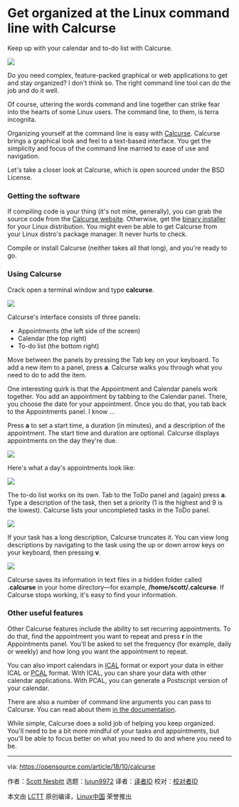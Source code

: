 Get organized at the Linux command line with Calcurse
======

Keep up with your calendar and to-do list with Calcurse.

![](https://opensource.com/sites/default/files/styles/image-full-size/public/lead-images/calendar.jpg?itok=jEKbhvDT)

Do you need complex, feature-packed graphical or web applications to get and stay organized? I don't think so. The right command line tool can do the job and do it well.

Of course, uttering the words command and line together can strike fear into the hearts of some Linux users. The command line, to them, is terra incognita.

Organizing yourself at the command line is easy with [Calcurse][1]. Calcurse brings a graphical look and feel to a text-based interface. You get the simplicity and focus of the command line married to ease of use and navigation.

Let's take a closer look at Calcurse, which is open sourced under the BSD License.

### Getting the software

If compiling code is your thing (it's not mine, generally), you can grab the source code from the [Calcurse website][1]. Otherwise, get the [binary installer][2] for your Linux distribution. You might even be able to get Calcurse from your Linux distro's package manager. It never hurts to check.

Compile or install Calcurse (neither takes all that long), and you're ready to go.

### Using Calcurse

Crack open a terminal window and type **calcurse**.

![](https://opensource.com/sites/default/files/uploads/calcurse-main.png)

Calcurse's interface consists of three panels:

  * Appointments (the left side of the screen)
  * Calendar (the top right)
  * To-do list (the bottom right)



Move between the panels by pressing the Tab key on your keyboard. To add a new item to a panel, press **a**. Calcurse walks you through what you need to do to add the item.

One interesting quirk is that the Appointment and Calendar panels work together. You add an appointment by tabbing to the Calendar panel. There, you choose the date for your appointment. Once you do that, you tab back to the Appointments panel. I know …

Press **a** to set a start time, a duration (in minutes), and a description of the appointment. The start time and duration are optional. Calcurse displays appointments on the day they're due.

![](https://opensource.com/sites/default/files/uploads/calcurse-appointment.png)

Here's what a day's appointments look like:

![](https://opensource.com/sites/default/files/uploads/calcurse-appt-list.png)

The to-do list works on its own. Tab to the ToDo panel and (again) press **a**. Type a description of the task, then set a priority (1 is the highest and 9 is the lowest). Calcurse lists your uncompleted tasks in the ToDo panel.

![](https://opensource.com/sites/default/files/uploads/calcurse-todo.png)

If your task has a long description, Calcurse truncates it. You can view long descriptions by navigating to the task using the up or down arrow keys on your keyboard, then pressing **v**.

![](https://opensource.com/sites/default/files/uploads/calcurse-view-todo.png)

Calcurse saves its information in text files in a hidden folder called **.calcurse** in your home directory—for example, **/home/scott/.calcurse**. If Calcurse stops working, it's easy to find your information.

### Other useful features

Other Calcurse features include the ability to set recurring appointments. To do that, find the appointment you want to repeat and press **r** in the Appointments panel. You'll be asked to set the frequency (for example, daily or weekly) and how long you want the appointment to repeat.

You can also import calendars in [ICAL][3] format or export your data in either ICAL or [PCAL][4] format. With ICAL, you can share your data with other calendar applications. With PCAL, you can generate a Postscript version of your calendar.

There are also a number of command line arguments you can pass to Calcurse. You can read about them [in the documentation][5].

While simple, Calcurse does a solid job of helping you keep organized. You'll need to be a bit more mindful of your tasks and appointments, but you'll be able to focus better on what you need to do and where you need to be.

--------------------------------------------------------------------------------

via: https://opensource.com/article/18/10/calcurse

作者：[Scott Nesbitt][a]
选题：[lujun9972][b]
译者：[译者ID](https://github.com/译者ID)
校对：[校对者ID](https://github.com/校对者ID)

本文由 [LCTT](https://github.com/LCTT/TranslateProject) 原创编译，[Linux中国](https://linux.cn/) 荣誉推出

[a]: https://opensource.com/users/scottnesbitt
[b]: https://github.com/lujun9972
[1]: http://www.calcurse.org/
[2]: http://www.calcurse.org/downloads/#packages
[3]: https://tools.ietf.org/html/rfc2445
[4]: http://pcal.sourceforge.net/
[5]: http://www.calcurse.org/files/manual.chunked/ar01s04.html#_invocation
